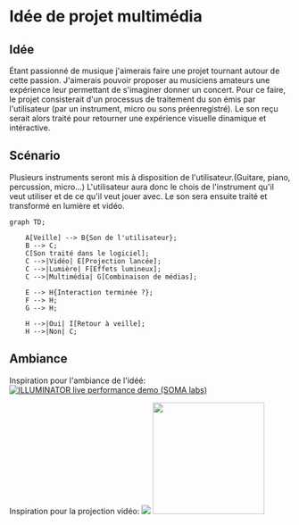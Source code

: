 # Idée de projet multimédia

## Idée
Étant passionné de musique j'aimerais faire une projet tournant autour de cette passion. J'aimerais pouvoir proposer au musiciens amateurs une expérience leur permettant de s'imaginer donner un concert. Pour ce faire, le projet consisterait d'un processus de traitement du son émis par l'utilisateur (par un instrument, micro ou sons préenregistré). Le son reçu serait alors traité pour retourner une expérience visuelle dinamique et intéractive.

## Scénario
Plusieurs instruments seront mis à disposition de l'utilisateur.(Guitare, piano, percussion, micro...) L'utilisateur aura donc le chois de l'instrument qu'il veut utiliser et de ce qu'il veut jouer avec. Le son sera ensuite traité et transformé en lumière et vidéo.

````mermaid
graph TD;

    A[Veille] --> B{Son de l'utilisateur};
    B --> C;
    C[Son traité dans le logiciel];
    C -->|Vidéo| E[Projection lancée];
    C -->|Lumière| F[Effets lumineux];
    C -->|Multimédia| G[Combinaison de médias];

    E --> H{Interaction terminée ?};
    F --> H;
    G --> H;

    H -->|Oui| I[Retour à veille];
    H -->|Non| C;
````
## Ambiance

Inspiration pour l'ambiance de l'idéé:
[![ILLUMINATOR live performance demo (SOMA labs)](https://www.youtube.com/watch?v=go22inMuRgQ.jpg)](https://www.youtube.com/watch?v=go22inMuRgQ)

Inspiration pour la projection vidéo:
<img src="https://miro.medium.com/v2/resize:fit:1358/0*X8V9OosecAyGjb97"></img>
<img src="https://static.dailytouslesjours.com/files/2024/04/Duetti_night_6_createdByDailytlj_photoByVladimirAntaki_Low.jpeg" width="200">

